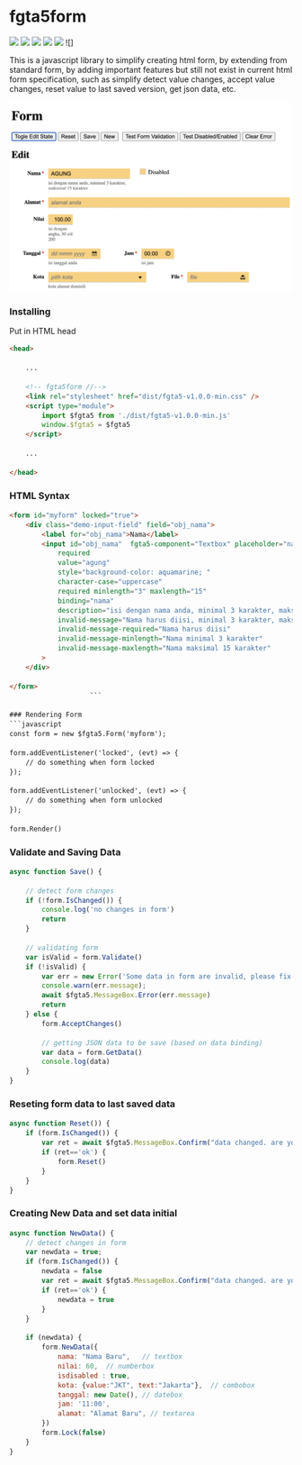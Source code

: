 # fgta5form



![](https://img.shields.io/github/stars/fgta5/fgta5form) ![](https://img.shields.io/github/forks/fgta5/fgta5form) ![](https://img.shields.io/github/tag/fgta5/fgta5form) ![](https://img.shields.io/github/release/fgta5/fgta5form) ![](https://img.shields.io/github/issues/fgta5/fgta5form) ![]


This is a javascript library to simplify creating html form, by extending from standard form, by adding important features but still not exist in current html form specification, such as simplify detect value changes, accept value changes, reset value to last saved version, get json data, etc.

![](https://raw.githubusercontent.com/fgta5/fgta5form/main/images/ss-form-editmode.png)


### Installing
Put in HTML head
```html
<head>

	...

	<!-- fgta5form //-->
	<link rel="stylesheet" href="dist/fgta5-v1.0.0-min.css" />
	<script type="module">
		import $fgta5 from './dist/fgta5-v1.0.0-min.js'
		window.$fgta5 = $fgta5
	</script>
	
    ...

</head>
```


### HTML Syntax
```html
<form id="myform" locked="true">
	<div class="demo-input-field" field="obj_nama">
		<label for="obj_nama">Nama</label>
		<input id="obj_nama"  fgta5-component="Textbox" placeholder="nama anda" autocomplete="off" spellcheck="false" 
			required
			value="agung" 
			style="background-color: aquamarine; "
			character-case="uppercase"
			required minlength="3" maxlength="15"
			binding="nama"
			description="isi dengan nama anda, minimal 3 karakter, maksimal 15 karakter"
			invalid-message="Nama harus diisi, minimal 3 karakter, maksimal 15 karakter"
			invalid-message-required="Nama harus diisi"
			invalid-message-minlength="Nama minimal 3 karakter"
			invalid-message-maxlength="Nama maksimal 15 karakter"
		>
	</div>

</form>
					```

### Rendering Form
```javascript
const form = new $fgta5.Form('myform');

form.addEventListener('locked', (evt) => { 
	// do something when form locked
});

form.addEventListener('unlocked', (evt) => {  
	// do something when form unlocked
});

form.Render()

```

### Validate and Saving Data
```javascript
async function Save() {

	// detect form changes
	if (!form.IsChanged()) {
		console.log('no changes in form')
		return
	}

	// validating form
	var isValid = form.Validate()
	if (!isValid) {
		var err = new Error('Some data in form are invalid, please fix them');
		console.warn(err.message);
		await $fgta5.MessageBox.Error(err.message)
		return
	} else {
		form.AcceptChanges()

		// getting JSON data to be save (based on data binding)
		var data = form.GetData()
		console.log(data)
	}
}
```

### Reseting form data to last saved data
```javascript
async function Reset()) {
	if (form.IsChanged()) {
		var ret = await $fgta5.MessageBox.Confirm("data changed. are you sure reset data?")
		if (ret=='ok') {
			form.Reset()
		}
	}
}
```

### Creating New Data and set data initial
```javascript
async function NewData() {
	// detect changes in form
	var newdata = true;
	if (form.IsChanged()) {
		newdata = false
		var ret = await $fgta5.MessageBox.Confirm("data changed. are you sure creating new data?")
		if (ret=='ok') {
			newdata = true
		}
	}

	if (newdata) {
		form.NewData({
			nama: "Nama Baru",   // textbox
			nilai: 60,  // numberbox
			isdisabled : true,
			kota: {value:"JKT", text:"Jakarta"},  // combobox
			tanggal: new Date(), // datebox
			jam: '11:00',
			alamat: "Alamat Baru", // textarea
		})
		form.Lock(false)
	}
}
```









